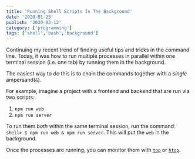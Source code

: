 ```yaml
---
title: 'Running Shell Scripts In The Background'
date: '2020-01-23'
publish: '2020-02-12'
category: ['programming']
tags: ['shell','bash','background']
---
```


Continuing my recent trend of finding useful tips and tricks in the command line. Today, it was how to run multiple processes in parallel within one terminal session (i.e. one tab) by running them in the background.

The easiest way to do this is to chain the commands together with a _single_ ampersand(`&`).

For example, imagine a project with a frontend and backend that are run via two scripts:
1. `npm run web`
2. `npm run server`

To run them _both_ within the same terminal session, run the command: `shell> $ npm run web & npm run server`. This will put the `web` in the background.

Once the processes are running, you can monitor them with [`top`](http://man7.org/linux/man-pages/man1/top.1.html) or [`htop`](http://man7.org/linux/man-pages/man1/htop.1.html).